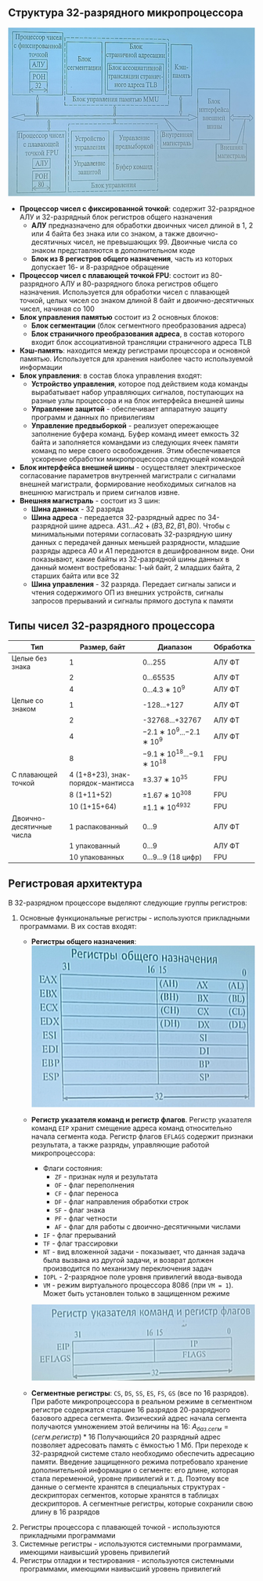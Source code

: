 ## Структура 32-разрядного микропроцессора
![Структура 32-разрядного процессора](../Pictures/07_01.%20Структура%2032-разрядного%20процессора.png)  
- **Процессор чисел с фиксированной точкой**: содержит 32-разрядное АЛУ и 32-разрядный блок регистров общего назначения
	- **АЛУ** предназначено для обработки двоичных чисел длиной в 1, 2 или 4 байта без знака или со знаком, а также двоично-десятичных чисел, не превышающих 99. Двоичные числа со знаком представляются в дополнительном коде
	- **Блок из 8 регистров общего назначения**, часть из которых допускает 16- и 8-разрядное обращение
- **Процессор чисел с плавающей точкой FPU**: состоит из 80-разрядного АЛУ и 80-разрядного блока регистров общего назначения. Используется для обработки чисел с плавающей точкой, целых чисел со знаком длиной 8 байт и двоично-десятичных чисел, начиная со 100
- **Блок управления памятью** состоит из 2 основных блоков:
	- **Блок сегментации** (блок сегментного преобразования адреса)
	- **Блок страничного преобразования адреса**, в состав которого входит блок ассоциативной трансляции страничного адреса TLB
- **Кэш-память**: находится между регистрами процессора и основной памятью. Используется для хранения наиболее часто используемой информации
- **Блок управления**: в состав блока управления входят:
	- **Устройство управления**, которое под действием кода команды вырабатывает набор управляющих сигналов, поступающих на разные узлы процессора и на блок интерфейса внешней шины
	- **Управление защитой** - обеспечивает аппаратную защиту программ и данных по привилегиям
	- **Управление предвыборкой** - реализует опережающее заполнение буфера команд. Буфер команд имеет емкость 32 байта и заполняется командами из следующих ячеек памяти команд по мере своего освобождения. Этим обеспечивается ускорение обработки микропроцессора следующей командой
- **Блок интерфейса внешней шины** - осуществляет электрическое согласование параметров внутренней магистрали с сигналами внешней магистрали, формирование необходимых сигналов на внешнюю магистраль и прием сигналов извне. 
- **Внешняя магистраль** - состоит из 3 шин: 
	- **Шина данных** - 32 разряда
	- **Шина адреса** - передается 32-разрядный адрес по 34-разрядной шине адреса. $A31...A2 + (B3, B2, B1, B0)$. Чтобы с минимальными потерями согласовать 32-разрядную шину данных с передачей данных меньшей разрядности, младшие разряды адреса $A0$ и $A1$ передаются в дешифрованном виде. Они показывают, какие байты из 32-разрядной шины данных в данный момент востребованы: 1-ый байт, 2 младших байта, 2 старших байта или все 32
	- **Шина управления** - 32 разряда. Передает сигналы записи и чтения содержимого ОП из внешних устройств, сигналы запросов прерываний и сигналы прямого доступа к памяти
## Типы чисел 32-разрядного процессора
| Тип                      | Размер, байт                      | Диапазон                        | Обработка |
| ------------------------ | --------------------------------- | ------------------------------- | --------- |
| Целые без знака          | 1                                 | 0...255                         | АЛУ ФТ    |
|                          | 2                                 | 0...65535                       | АЛУ ФТ    |
|                          | 4                                 | 0...$4.3∗10^9$                  | АЛУ ФТ    |
| Целые со знаком          | 1                                 | -128...+127                     | АЛУ ФТ    |
|                          | 2                                 | -32768...+32767                 | АЛУ ФТ    |
|                          | 4                                 | $-2.1∗10^9$...$-2.1∗10^9$       | АЛУ ФТ    |
|                          | 8                                 | $-9.1∗10^{18}$...$-9.1∗10^{18}$ | FPU       |
| С плавающей точкой       | 4 (1+8+23), знак-порядок-мантисса | $\pm3.37∗10^{35}$               | FPU       |
|                          | 8 (1+11+52)                       | $\pm1.67∗10^{308}$              | FPU       |
|                          | 10 (1+15+64)                      | $\pm1.1∗10^{4932}$              | FPU       |
| Двоично-десятичные числа | 1 распакованный                   | 0...9                           | АЛУ ФТ    |
|                          | 1 упакованный                     | 0...9                           | АЛУ ФТ    |
|                          | 10 упакованных                    | 0...9...9 (18 цифр)             | FPU       |
## Регистровая архитектура
В 32-разрядном процессоре выделяют следующие группы регистров:
1. Основные функциональные регистры - используются прикладными программами. В их состав входят: 
	- **Регистры общего назначения**:  
		![Регистры общего назначения](../Pictures/07_02.%20Регистры%20общего%20назначения.png)
	- **Регистр указателя команд и регистр флагов**. Регистр указателя команд `EIP` хранит смещение адреса команд относительно начала сегмента кода. Регистр флагов `EFLAGS` содержит признаки результата, а также разряды, управляющие работой микропроцессора:
		- Флаги состояния:
			- `ZF` - признак нуля и результата
			- `OF` - флаг переполнения
			- `CF` - флаг переноса
			- `DF` - флаг направления обработки строк
			- `SF` - флаг знака
			- `PF` - флаг четности
			- `AF` - флаг для работы с двоично-десятичными числами
		- `IF` - флаг прерываний
		- `TF` - флаг трассировки
		- `NT` - вид вложенной задачи - показывает, что данная задача была вызвана из другой задачи, и возврат должен производится по механизму переключения задач
		- `IOPL` - 2-разрядное поле уровня привилегий ввода-вывода
		- `VM` - режим виртуального процессора 8086 (при `VM = 1`). Может быть установлен только в защищенном режиме
		  
		![Регистр указателя команд и регистр флагов](../Pictures/07_03.%20Регистр%20указателя%20команд%20и%20регистр%20флагов.png)
	- **Сегментные регистры**: `CS`, `DS`, `SS`, `ES`, `FS`, `GS` (все по 16 разрядов). При работе микропроцессора в реальном режиме в сегментном регистре содержатся старшие 16 разрядов 20-разрядного базового адреса сегмента. Физический адрес начала сегмента получаются умножением этой величины на 16: $`A_{баз.сегм}=(сегм.регистр)*16`$ Получающийся 20 разрядный адрес позволяет адресовать память с ёмкостью 1 Мб. При переходе к 32-разрядной системе стало необходимо обеспечить адресацию памяти. Введение защищенного режима потребовало хранение дополнительной информации о сегменте: его длине, которая стала переменной, уровне привилегий и т. д. Поэтому все данные о сегменте хранятся в специальных структурах - дескрипторах сегментов, которые хранятся в таблицах дескрипторов. А сегментные регистры, которые сохранили свою длину в 16 разрядов
2. Регистры процессора с плавающей точкой - используются прикладными программами
3. Системные регистры - используются системными программами, имеющими наивысший уровень привилегий
4. Регистры отладки и тестирования - используются системными программами, имеющими наивысший уровень привилегий
  
